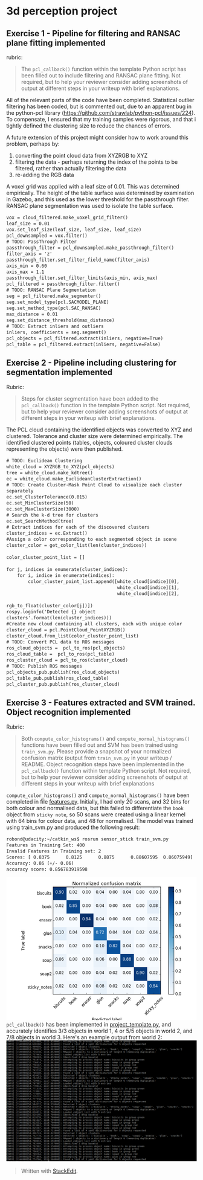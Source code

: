 # 3d perception project
## Exercise 1 - Pipeline for filtering and RANSAC plane fitting implemented
rubric:
> The `pcl_callback()` function within the template Python script has
> been filled out to include filtering and RANSAC plane fitting. Not
> required, but to help your reviewer consider adding screenshots of
> output at different steps in your writeup with brief explanations.

All of the relevant parts of the code have been completed. Statistical outlier filtering has been coded, but is commented out, due to an apparent bug in the python-pcl library (https://github.com/strawlab/python-pcl/issues/224). To compensate, I ensured that my training samples were rigorous, and that i tightly defined the clustering size to reduce the chances of errors.

A future extension of this project might consider how to work around this problem, perhaps by:
1. converting the point cloud data from XYZRGB to XYZ
2. filtering the data - perhaps returning the index of the points to be filtered, rather than actually filtering the data
3. re-adding the RGB data

A voxel grid was applied with a leaf size of 0.01. This was determined empirically. The height of the table surface was determined by examination in Gazebo, and this used as the lower threshold for the passthrough filter. RANSAC plane segmentation was used to isolate the table surface.

    vox = cloud_filtered.make_voxel_grid_filter()
    leaf_size = 0.01
    vox.set_leaf_size(leaf_size, leaf_size, leaf_size)
    pcl_downsampled = vox.filter()
    # TODO: PassThrough Filter
    passthrough_filter = pcl_downsampled.make_passthrough_filter()
    filter_axis = 'z'
    passthrough_filter.set_filter_field_name(filter_axis)
    axis_min = 0.60
    axis_max = 1.1
    passthrough_filter.set_filter_limits(axis_min, axis_max)
    pcl_filtered = passthrough_filter.filter()
    # TODO: RANSAC Plane Segmentation
    seg = pcl_filtered.make_segmenter()
    seg.set_model_type(pcl.SACMODEL_PLANE)
    seg.set_method_type(pcl.SAC_RANSAC)
    max_distance = 0.01
    seg.set_distance_threshold(max_distance)
    # TODO: Extract inliers and outliers
    inliers, coefficients = seg.segment()
    pcl_objects = pcl_filtered.extract(inliers, negative=True)
    pcl_table = pcl_filtered.extract(inliers, negative=False)

## Exercise 2 - Pipeline including clustering for segmentation implemented
Rubric:
> Steps for cluster segmentation have been added to the `pcl_callback()`
> function in the template Python script. Not required, but to help your
> reviewer consider adding screenshots of output at different steps in
> your writeup with brief explanations.

The PCL cloud containing the identified objects was converted to XYZ and clustered. Tolerance and cluster size were determined empirically. The identified clustered points (tables, objects, coloured cluster clouds representing the objects) were then published.

    # TODO: Euclidean Clustering
    white_cloud = XYZRGB_to_XYZ(pcl_objects)
    tree = white_cloud.make_kdtree()
    ec = white_cloud.make_EuclideanClusterExtraction()
    # TODO: Create Cluster-Mask Point Cloud to visualize each cluster separately
    ec.set_ClusterTolerance(0.015)
    ec.set_MinClusterSize(50)
    ec.set_MaxClusterSize(3000)
    # Search the k-d tree for clusters
    ec.set_SearchMethod(tree)
    # Extract indices for each of the discovered clusters
    cluster_indices = ec.Extract()    
    #Assign a color corresponding to each segmented object in scene
    cluster_color = get_color_list(len(cluster_indices))

    color_cluster_point_list = []

    for j, indices in enumerate(cluster_indices):
        for i, indice in enumerate(indices):
            color_cluster_point_list.append([white_cloud[indice][0],
                                             white_cloud[indice][1],
                                             white_cloud[indice][2],
                                             rgb_to_float(cluster_color[j])])
    rospy.loginfo('Detected {} object clusters'.format(len(cluster_indices)))
    #Create new cloud containing all clusters, each with unique color
    cluster_cloud = pcl.PointCloud_PointXYZRGB()
    cluster_cloud.from_list(color_cluster_point_list) 
    # TODO: Convert PCL data to ROS messages
    ros_cloud_objects =  pcl_to_ros(pcl_objects)
    ros_cloud_table =  pcl_to_ros(pcl_table)
    ros_cluster_cloud = pcl_to_ros(cluster_cloud)
    # TODO: Publish ROS messages
    pcl_objects_pub.publish(ros_cloud_objects)
    pcl_table_pub.publish(ros_cloud_table)
    pcl_cluster_pub.publish(ros_cluster_cloud)
## Exercise 3 - Features extracted and SVM trained. Object recognition implemented
Rubric:
> Both `compute_color_histograms()` and `compute_normal_histograms()`
> functions have been filled out and SVM has been trained using
> `train_svm.py`. Please provide a snapshot of your normalized confusion
> matrix (output from `train_svm.py` in your writeup / README. Object
> recognition steps have been implemented in the `pcl_callback()`
> function within template Python script. Not required, but to help your
> reviewer consider adding screenshots of output at different steps in
> your writeup with brief explanations

`compute_color_histograms()` and `compute_normal_histograms()` have been completed in file [features.py](nd209/3D_perception_project/src/sensor_stick/src/sensor_stick/features.py). Initially, I had only 20 scans, and 32 bins for both colour and normalised data, but this failed to differentiate the `book` object from `sticky note`, so 50 scans were created using a linear kernel with 64 bins for colour data, and 48 for normalised. The model was trained using train_svm.py and produced the following  result:

    robond@udacity:~/catkin_ws$ rosrun sensor_stick train_svm.py
    Features in Training Set: 400
    Invalid Features in Training set: 2
    Scores: [ 0.8375      0.8125      0.8875      0.88607595  0.86075949]
    Accuracy: 0.86 (+/- 0.06)
    accuracy score: 0.856783919598

![Normalised confusion matrix](https://raw.githubusercontent.com/mnbf9rca/nd209/master/3D_perception_project/normalised.png)
`pcl_callback()` has been implemented in [project_template.py](/3D_perception_project/src/RoboND-Perception-Project/pr2_robot/scripts/project_template.py), and accurately identifies 3/3 objects in world 1, 4 or 5/5 objects in world 2, and 7/8 objects in world 3. Here's an example output from world 2:
![output showing that the number of entires in the YAML file varies with each iteration](https://raw.githubusercontent.com/mnbf9rca/nd209/master/3D_perception_project/world_2.png)


> 
> 
> Written with [StackEdit](https://stackedit.io/).
